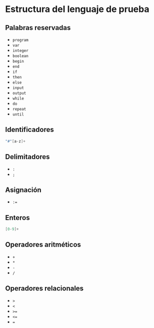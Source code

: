 # Estructura del lenguaje de prueba

## Palabras reservadas

- `program`
- `var`
- `integer`
- `boolean`
- `begin`
- `end`
- `if`
- `then`
- `else`
- `input`
- `output`
- `while`
- `do`
- `repeat`
- `until`

## Identificadores

```c
"#"[a-z]+
```

## Delimitadores

- `:`
- `;`

## Asignación

- `:=`

## Enteros

```c
[0-9]+
```

## Operadores aritméticos

- `+`
- `*`
- `-`
- `/`

## Operadores relacionales

- `>`
- `<`
- `>=`
- `<=`
- `=`
